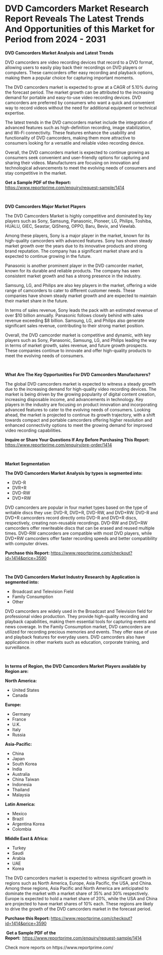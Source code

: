 <p><h1>DVD Camcorders Market Research Report Reveals The Latest Trends And Opportunities of this Market for Period from 2024 - 2031</h1></p><p><strong>DVD Camcorders Market Analysis and Latest Trends</strong></p>
<p><p>DVD camcorders are video recording devices that record to a DVD format, allowing users to easily play back their recordings on DVD players or computers. These camcorders offer easy recording and playback options, making them a popular choice for capturing important moments.</p><p>The DVD camcorders market is expected to grow at a CAGR of 5.10% during the forecast period. The market growth can be attributed to the increasing demand for portable and easy-to-use video recording devices. DVD camcorders are preferred by consumers who want a quick and convenient way to record videos without the need for additional equipment or technical expertise.</p><p>The latest trends in the DVD camcorders market include the integration of advanced features such as high-definition recording, image stabilization, and Wi-Fi connectivity. These features enhance the usability and functionality of DVD camcorders, making them more attractive to consumers looking for a versatile and reliable video recording device.</p><p>Overall, the DVD camcorders market is expected to continue growing as consumers seek convenient and user-friendly options for capturing and sharing their videos. Manufacturers are focusing on innovation and technological advancements to meet the evolving needs of consumers and stay competitive in the market.</p></p>
<p><strong>Get a Sample PDF of the Report:&nbsp;</strong> <a href="https://www.reportprime.com/enquiry/request-sample/1414">https://www.reportprime.com/enquiry/request-sample/1414</a></p>
<p>&nbsp;</p>
<p><strong>DVD Camcorders Major Market Players</strong></p>
<p><p>The DVD Camcorders Market is highly competitive and dominated by key players such as Sony, Samsung, Panasonic, Pioneer, LG, Philips, Toshiba, HUALU, GIEC, Seastar, QiSheng, OPPO, Baru, Bevix, and Viewlab. </p><p>Among these players, Sony is a major player in the market, known for its high-quality camcorders with advanced features. Sony has shown steady market growth over the years due to its innovative products and strong brand reputation. The company has a significant market share and is expected to continue growing in the future.</p><p>Panasonic is another prominent player in the DVD camcorder market, known for its durable and reliable products. The company has seen consistent market growth and has a strong presence in the industry.</p><p>Samsung, LG, and Philips are also key players in the market, offering a wide range of camcorders to cater to different customer needs. These companies have shown steady market growth and are expected to maintain their market share in the future.</p><p>In terms of sales revenue, Sony leads the pack with an estimated revenue of over $10 billion annually. Panasonic follows closely behind with sales revenue exceeding $8 billion. Samsung, LG, and Philips also generate significant sales revenue, contributing to their strong market position.</p><p>Overall, the DVD camcorder market is competitive and dynamic, with key players such as Sony, Panasonic, Samsung, LG, and Philips leading the way in terms of market growth, sales revenue, and future growth prospects. These companies continue to innovate and offer high-quality products to meet the evolving needs of consumers.</p></p>
<p>&nbsp;</p>
<p><strong>What Are The Key Opportunities For DVD Camcorders Manufacturers?</strong></p>
<p><p>The global DVD camcorders market is expected to witness a steady growth due to the increasing demand for high-quality video recording devices. The market is being driven by the growing popularity of digital content creation, increasing disposable income, and advancements in technology. Key players in the industry are focusing on product innovation and incorporating advanced features to cater to the evolving needs of consumers. Looking ahead, the market is projected to continue its growth trajectory, with a shift towards compact and portable camcorders offering higher resolution and enhanced connectivity options to meet the growing demand for improved video recording capabilities.</p></p>
<p><strong>Inquire or Share Your Questions If Any Before Purchasing This Report:</strong> <a href="https://www.reportprime.com/enquiry/pre-order/1414">https://www.reportprime.com/enquiry/pre-order/1414</a></p>
<p>&nbsp;</p>
<p><strong>Market Segmentation</strong></p>
<p><strong>The DVD Camcorders Market Analysis by types is segmented into:</strong></p>
<p><ul><li>DVD-R</li><li>DVR+R</li><li>DVD-RW</li><li>DVD+RW</li></ul></p>
<p><p>DVD camcorders are popular in four market types based on the type of writable discs they use: DVD-R, DVD+R, DVD-RW, and DVD+RW. DVD-R and DVD+R camcorders record directly onto DVD-R and DVD+R discs, respectively, creating non-reusable recordings. DVD-RW and DVD+RW camcorders offer rewriteable discs that can be erased and reused multiple times. DVD-RW camcorders are compatible with most DVD players, while DVD+RW camcorders offer faster recording speeds and better compatibility with computer drives.</p></p>
<p><strong>Purchase this Report:&nbsp;</strong><a href="https://www.reportprime.com/checkout?id=1414&price=3590">https://www.reportprime.com/checkout?id=1414&price=3590</a></p>
<p>&nbsp;</p>
<p><strong>The DVD Camcorders Market Industry Research by Application is segmented into:</strong></p>
<p><ul><li>Broadcast and Television Field</li><li>Family Consumption</li><li>Other</li></ul></p>
<p><p>DVD camcorders are widely used in the Broadcast and Television field for professional video production. They provide high-quality recording and playback capabilities, making them essential tools for capturing events and news coverage. In the Family Consumption market, DVD camcorders are utilized for recording precious memories and events. They offer ease of use and playback features for everyday users. DVD camcorders also have applications in other markets such as education, corporate training, and surveillance.</p></p>
<p>&nbsp;</p>
<p><strong>In terms of Region, the DVD Camcorders Market Players available by Region are:</strong></p>
<p>
    <p> <strong> North America: </strong>
        <ul>
            <li>United States</li>
            <li>Canada</li>
        </ul>
        </p> 
    <p> <strong> Europe: </strong>
        <ul>
            <li>Germany</li>
            <li>France</li>
            <li>U.K.</li>
            <li>Italy</li>
            <li>Russia</li>
        </ul>
        </p> 
    <p> <strong> Asia-Pacific: </strong>
        <ul>
            <li>China</li>
            <li>Japan</li>
            <li>South Korea</li>
            <li>India</li>
            <li>Australia</li>
            <li>China Taiwan</li>
            <li>Indonesia</li>
            <li>Thailand</li>
            <li>Malaysia</li>
        </ul>
        </p> 
    <p> <strong> Latin America: </strong>
        <ul>
            <li>Mexico</li>
            <li>Brazil</li>
            <li>Argentina Korea</li>
            <li>Colombia</li>
        </ul>
        </p> 
    <p> <strong> Middle East & Africa: </strong>
        <ul>
            <li>Turkey</li>
            <li>Saudi</li>
            <li>Arabia</li>
            <li>UAE</li>
            <li>Korea</li>
        </ul>
    </p>
    </p>
<p><p>The DVD camcorders market is expected to witness significant growth in regions such as North America, Europe, Asia Pacific, the USA, and China. Among these regions, Asia Pacific and North America are anticipated to dominate the market with a market share of 35% and 30% respectively. Europe is expected to hold a market share of 20%, while the USA and China are projected to have market shares of 10% each. These regions are likely to drive the growth of the DVD camcorders market in the forecast period.</p></p>
<p><strong>Purchase this Report: </strong><a href="https://www.reportprime.com/checkout?id=1414&price=3590">https://www.reportprime.com/checkout?id=1414&price=3590</a></p>
<p>&nbsp;<strong>Get a Sample PDF of the Report:&nbsp;&nbsp;</strong><a href="https://www.reportprime.com/enquiry/request-sample/1414">https://www.reportprime.com/enquiry/request-sample/1414</a></p>
<p><strong></strong></p>
<p>Check more reports on https://www.reportprime.com/</p>